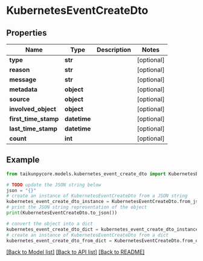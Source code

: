 # KubernetesEventCreateDto


## Properties

Name | Type | Description | Notes
------------ | ------------- | ------------- | -------------
**type** | **str** |  | [optional] 
**reason** | **str** |  | [optional] 
**message** | **str** |  | [optional] 
**metadata** | **object** |  | [optional] 
**source** | **object** |  | [optional] 
**involved_object** | **object** |  | [optional] 
**first_time_stamp** | **datetime** |  | [optional] 
**last_time_stamp** | **datetime** |  | [optional] 
**count** | **int** |  | [optional] 

## Example

```python
from taikunpycore.models.kubernetes_event_create_dto import KubernetesEventCreateDto

# TODO update the JSON string below
json = "{}"
# create an instance of KubernetesEventCreateDto from a JSON string
kubernetes_event_create_dto_instance = KubernetesEventCreateDto.from_json(json)
# print the JSON string representation of the object
print(KubernetesEventCreateDto.to_json())

# convert the object into a dict
kubernetes_event_create_dto_dict = kubernetes_event_create_dto_instance.to_dict()
# create an instance of KubernetesEventCreateDto from a dict
kubernetes_event_create_dto_from_dict = KubernetesEventCreateDto.from_dict(kubernetes_event_create_dto_dict)
```
[[Back to Model list]](../README.md#documentation-for-models) [[Back to API list]](../README.md#documentation-for-api-endpoints) [[Back to README]](../README.md)


